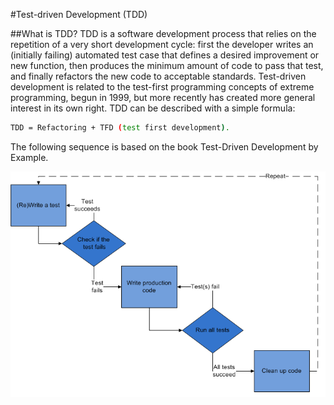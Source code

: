#Test-driven Development (TDD)

##What is TDD?
TDD is a software development process that relies on the repetition of a very short development cycle: first the developer writes an (initially failing) automated test case that defines a desired improvement or new function, then produces the minimum amount of code to pass that test, and finally refactors the new code to acceptable standards.
Test-driven development is related to the test-first programming concepts of extreme programming, begun in 1999, but more recently has created more general interest in its own right.
TDD can be described with a simple formula:

```sh
TDD = Refactoring + TFD (test first development).
```

The following sequence is based on the book Test-Driven Development by Example.

![Images](tdd.png)
